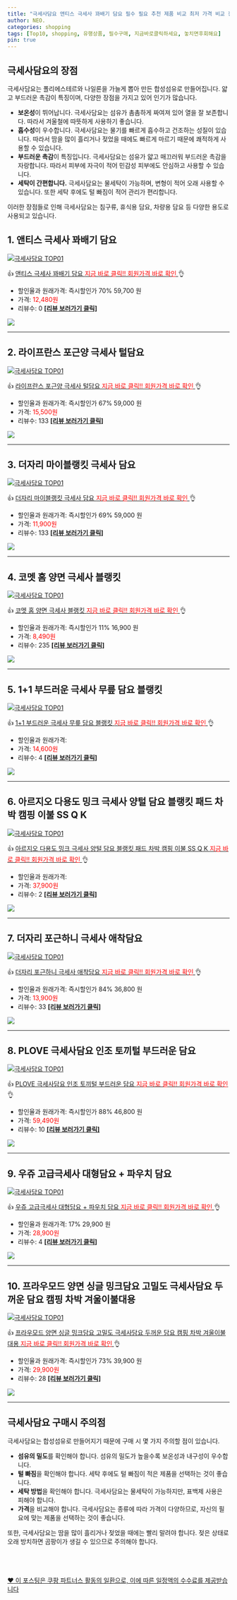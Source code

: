 ```yaml
---
title: "극세사담요 앤티스 극세사 꽈배기 담요 필수 필요 추천 제품 비교 최저 가격 비교 장점 구매 후기 구매평"
author: NEO.
categories: shopping
tags: [Top10, shopping, 유행상품, 필수구매, 지금바로클릭하세요, 놓치면후회해요]
pin: true
---
```

## 극세사담요의 장점

극세사담요는 폴리에스테르와 나일론을 가늘게 뽑아 만든 합성섬유로 만들어집니다. 얇고 부드러운 촉감이 특징이며, 다양한 장점을 가지고 있어 인기가 많습니다.

* **보온성**이 뛰어납니다. 극세사담요는 섬유가 촘촘하게 짜여져 있어 열을 잘 보존합니다. 따라서 겨울철에 따뜻하게 사용하기 좋습니다.
* **흡수성**이 우수합니다. 극세사담요는 물기를 빠르게 흡수하고 건조하는 성질이 있습니다. 따라서 땀을 많이 흘리거나 젖었을 때에도 빠르게 마르기 때문에 쾌적하게 사용할 수 있습니다.
* **부드러운 촉감**이 특징입니다. 극세사담요는 섬유가 얇고 매끄러워 부드러운 촉감을 자랑합니다. 따라서 피부에 자극이 적어 민감성 피부에도 안심하고 사용할 수 있습니다.
* **세탁이 간편합니다.** 극세사담요는 물세탁이 가능하며, 변형이 적어 오래 사용할 수 있습니다. 또한 세탁 후에도 털 빠짐이 적어 관리가 편리합니다.

이러한 장점들로 인해 극세사담요는 침구류, 휴식용 담요, 차량용 담요 등 다양한 용도로 사용되고 있습니다.

   

## 1. 앤티스 극세사 꽈배기 담요

[![극세사담요 TOP01](https://thumbnail10.coupangcdn.com/thumbnails/remote/490x490ex/image/retail/images/2022/10/28/17/7/3b9c591f-23af-4b25-bf5d-9c543e2eb7fe.jpg)](https://link.coupang.com/re/AFFSDP?lptag=AF3617701&subid=GithubCoopas&pageKey=6875834496&traceid=V0-153&itemId=16463133670&vendorItemId=83653106344)


👍 [앤티스 극세사 꽈배기 담요 <font color=red> 지금 바로 클릭!! 회원가격 바로 확인 </font> ](https://link.coupang.com/re/AFFSDP?lptag=AF3617701&subid=GithubCoopas&pageKey=6875834496&traceid=V0-153&itemId=16463133670&vendorItemId=83653106344) 👌 


- 할인율과 원래가격: 즉시할인가 70%  59,700   원
- 가격: <span style='color:red'>12,480원</span>
- 리뷰수: 0  [**[리뷰 보러가기 클릭]**](https://link.coupang.com/re/AFFSDP?lptag=AF3617701&subid=GithubCoopas&pageKey=6875834496&traceid=V0-153&itemId=16463133670&vendorItemId=83653106344)

[![](/discount_price.png)](https://link.coupang.com/re/AFFSDP?lptag=AF3617701&subid=GithubCoopas&pageKey=6875834496&traceid=V0-153&itemId=16463133670&vendorItemId=83653106344)

---


   

## 2. 라이프란스 포근양 극세사 털담요

[![극세사담요 TOP01](https://thumbnail10.coupangcdn.com/thumbnails/remote/490x490ex/image/vendor_inventory/85e3/f4ea8e1e65d33a8006979ae72ec25ca8615dbcc955a8ccfc5a0df29ec76d.jpg)](https://link.coupang.com/re/AFFSDP?lptag=AF3617701&subid=GithubCoopas&pageKey=4368997131&traceid=V0-153&itemId=5147318776&vendorItemId=83530800823)


👍 [라이프란스 포근양 극세사 털담요 <font color=red> 지금 바로 클릭!! 회원가격 바로 확인 </font> ](https://link.coupang.com/re/AFFSDP?lptag=AF3617701&subid=GithubCoopas&pageKey=4368997131&traceid=V0-153&itemId=5147318776&vendorItemId=83530800823) 👌 


- 할인율과 원래가격: 즉시할인가 67%  59,000   원
- 가격: <span style='color:red'>15,500원</span>
- 리뷰수: 133  [**[리뷰 보러가기 클릭]**](https://link.coupang.com/re/AFFSDP?lptag=AF3617701&subid=GithubCoopas&pageKey=4368997131&traceid=V0-153&itemId=5147318776&vendorItemId=83530800823)

[![](/discount_price.png)](https://link.coupang.com/re/AFFSDP?lptag=AF3617701&subid=GithubCoopas&pageKey=4368997131&traceid=V0-153&itemId=5147318776&vendorItemId=83530800823)

---


   

## 3. 더자리 마이블랭킷 극세사 담요

[![극세사담요 TOP01](https://thumbnail9.coupangcdn.com/thumbnails/remote/490x490ex/image/retail/images/1970190376350571-52ca1b6c-3d62-425b-a7fb-94cbdd2ee7cc.jpg)](https://link.coupang.com/re/AFFSDP?lptag=AF3617701&subid=GithubCoopas&pageKey=6856161460&traceid=V0-153&itemId=11394519569&vendorItemId=78670559673)


👍 [더자리 마이블랭킷 극세사 담요 <font color=red> 지금 바로 클릭!! 회원가격 바로 확인 </font> ](https://link.coupang.com/re/AFFSDP?lptag=AF3617701&subid=GithubCoopas&pageKey=6856161460&traceid=V0-153&itemId=11394519569&vendorItemId=78670559673) 👌 


- 할인율과 원래가격: 즉시할인가 69%  59,000   원
- 가격: <span style='color:red'>11,900원</span>
- 리뷰수: 133  [**[리뷰 보러가기 클릭]**](https://link.coupang.com/re/AFFSDP?lptag=AF3617701&subid=GithubCoopas&pageKey=6856161460&traceid=V0-153&itemId=11394519569&vendorItemId=78670559673)

[![](/discount_price.png)](https://link.coupang.com/re/AFFSDP?lptag=AF3617701&subid=GithubCoopas&pageKey=6856161460&traceid=V0-153&itemId=11394519569&vendorItemId=78670559673)

---


   

## 4. 코멧 홈 양면 극세사 블랭킷

[![극세사담요 TOP01](https://thumbnail9.coupangcdn.com/thumbnails/remote/490x490ex/image/retail/images/11873101330392433-ea755688-e01d-4728-b812-06e2e58b8a0a.jpg)](https://link.coupang.com/re/AFFSDP?lptag=AF3617701&subid=GithubCoopas&pageKey=6107252813&traceid=V0-153&itemId=12479836584&vendorItemId=79748630413)


👍 [코멧 홈 양면 극세사 블랭킷 <font color=red> 지금 바로 클릭!! 회원가격 바로 확인 </font> ](https://link.coupang.com/re/AFFSDP?lptag=AF3617701&subid=GithubCoopas&pageKey=6107252813&traceid=V0-153&itemId=12479836584&vendorItemId=79748630413) 👌 


- 할인율과 원래가격: 즉시할인가 11%  16,900   원
- 가격: <span style='color:red'>8,490원</span>
- 리뷰수: 235  [**[리뷰 보러가기 클릭]**](https://link.coupang.com/re/AFFSDP?lptag=AF3617701&subid=GithubCoopas&pageKey=6107252813&traceid=V0-153&itemId=12479836584&vendorItemId=79748630413)

[![](/discount_price.png)](https://link.coupang.com/re/AFFSDP?lptag=AF3617701&subid=GithubCoopas&pageKey=6107252813&traceid=V0-153&itemId=12479836584&vendorItemId=79748630413)

---


   

## 5. 1+1 부드러운 극세사 무릎 담요 블랭킷

[![극세사담요 TOP01](https://thumbnail6.coupangcdn.com/thumbnails/remote/490x490ex/image/vendor_inventory/b73a/bd944cad5dc746f3543ac6649aadfa7b4d8a2dd93a901c03e559664cff2e.jpg)](https://link.coupang.com/re/AFFSDP?lptag=AF3617701&subid=GithubCoopas&pageKey=7607908940&traceid=V0-153&itemId=20141767558&vendorItemId=83687197169)


👍 [1+1 부드러운 극세사 무릎 담요 블랭킷 <font color=red> 지금 바로 클릭!! 회원가격 바로 확인 </font> ](https://link.coupang.com/re/AFFSDP?lptag=AF3617701&subid=GithubCoopas&pageKey=7607908940&traceid=V0-153&itemId=20141767558&vendorItemId=83687197169) 👌 


- 할인율과 원래가격: 
- 가격: <span style='color:red'>14,600원</span>
- 리뷰수: 4  [**[리뷰 보러가기 클릭]**](https://link.coupang.com/re/AFFSDP?lptag=AF3617701&subid=GithubCoopas&pageKey=7607908940&traceid=V0-153&itemId=20141767558&vendorItemId=83687197169)

[![](/discount_price.png)](https://link.coupang.com/re/AFFSDP?lptag=AF3617701&subid=GithubCoopas&pageKey=7607908940&traceid=V0-153&itemId=20141767558&vendorItemId=83687197169)

---


   

## 6. 아르지오 다용도 밍크 극세사 양털 담요 블랭킷 패드 차박 캠핑 이불 SS Q K

[![극세사담요 TOP01](https://thumbnail10.coupangcdn.com/thumbnails/remote/490x490ex/image/vendor_inventory/0c33/22e8fbac080274756aed7ec28bf18da6d977f16707bf077a02ec24d57f82.jpg)](https://link.coupang.com/re/AFFSDP?lptag=AF3617701&subid=GithubCoopas&pageKey=6994070926&traceid=V0-153&itemId=17127182582&vendorItemId=84298976244)


👍 [아르지오 다용도 밍크 극세사 양털 담요 블랭킷 패드 차박 캠핑 이불 SS Q K <font color=red> 지금 바로 클릭!! 회원가격 바로 확인 </font> ](https://link.coupang.com/re/AFFSDP?lptag=AF3617701&subid=GithubCoopas&pageKey=6994070926&traceid=V0-153&itemId=17127182582&vendorItemId=84298976244) 👌 


- 할인율과 원래가격: 
- 가격: <span style='color:red'>37,900원</span>
- 리뷰수: 2  [**[리뷰 보러가기 클릭]**](https://link.coupang.com/re/AFFSDP?lptag=AF3617701&subid=GithubCoopas&pageKey=6994070926&traceid=V0-153&itemId=17127182582&vendorItemId=84298976244)

[![](/discount_price.png)](https://link.coupang.com/re/AFFSDP?lptag=AF3617701&subid=GithubCoopas&pageKey=6994070926&traceid=V0-153&itemId=17127182582&vendorItemId=84298976244)

---


   

## 7. 더자리 포근하니 극세사 애착담요

[![극세사담요 TOP01](https://thumbnail8.coupangcdn.com/thumbnails/remote/490x490ex/image/retail/images/1206395627668079-e0c10eff-caeb-4749-89ec-8f7ec2d0806d.jpg)](https://link.coupang.com/re/AFFSDP?lptag=AF3617701&subid=GithubCoopas&pageKey=6812484878&traceid=V0-153&itemId=16120371003&vendorItemId=83317208980)


👍 [더자리 포근하니 극세사 애착담요 <font color=red> 지금 바로 클릭!! 회원가격 바로 확인 </font> ](https://link.coupang.com/re/AFFSDP?lptag=AF3617701&subid=GithubCoopas&pageKey=6812484878&traceid=V0-153&itemId=16120371003&vendorItemId=83317208980) 👌 


- 할인율과 원래가격: 즉시할인가 84%  36,800   원
- 가격: <span style='color:red'>13,900원</span>
- 리뷰수: 33  [**[리뷰 보러가기 클릭]**](https://link.coupang.com/re/AFFSDP?lptag=AF3617701&subid=GithubCoopas&pageKey=6812484878&traceid=V0-153&itemId=16120371003&vendorItemId=83317208980)

[![](/discount_price.png)](https://link.coupang.com/re/AFFSDP?lptag=AF3617701&subid=GithubCoopas&pageKey=6812484878&traceid=V0-153&itemId=16120371003&vendorItemId=83317208980)

---


   

## 8. PLOVE 극세사담요 인조 토끼털 부드러운 담요

[![극세사담요 TOP01](https://thumbnail10.coupangcdn.com/thumbnails/remote/490x490ex/image/vendor_inventory/2b19/39bc6065801a8e107fa2e0b789addc1c31bce10ec696d165d7b947de4a17.jpg)](https://link.coupang.com/re/AFFSDP?lptag=AF3617701&subid=GithubCoopas&pageKey=7658556907&traceid=V0-153&itemId=20396940282&vendorItemId=87478612156)


👍 [PLOVE 극세사담요 인조 토끼털 부드러운 담요 <font color=red> 지금 바로 클릭!! 회원가격 바로 확인 </font> ](https://link.coupang.com/re/AFFSDP?lptag=AF3617701&subid=GithubCoopas&pageKey=7658556907&traceid=V0-153&itemId=20396940282&vendorItemId=87478612156) 👌 


- 할인율과 원래가격: 즉시할인가 88%  46,800   원
- 가격: <span style='color:red'>59,490원</span>
- 리뷰수: 10  [**[리뷰 보러가기 클릭]**](https://link.coupang.com/re/AFFSDP?lptag=AF3617701&subid=GithubCoopas&pageKey=7658556907&traceid=V0-153&itemId=20396940282&vendorItemId=87478612156)

[![](/discount_price.png)](https://link.coupang.com/re/AFFSDP?lptag=AF3617701&subid=GithubCoopas&pageKey=7658556907&traceid=V0-153&itemId=20396940282&vendorItemId=87478612156)

---


   

## 9. 우쥬 고급극세사 대형담요 + 파우치 담요

[![극세사담요 TOP01](https://thumbnail8.coupangcdn.com/thumbnails/remote/490x490ex/image/vendor_inventory/bfa0/5814fa26178d3f99060acbdc072281c0976c9696cccf0ec0b2eb943d4c3a.jpg)](https://link.coupang.com/re/AFFSDP?lptag=AF3617701&subid=GithubCoopas&pageKey=4806962245&traceid=V0-153&itemId=8016252450&vendorItemId=80648317588)


👍 [우쥬 고급극세사 대형담요 + 파우치 담요 <font color=red> 지금 바로 클릭!! 회원가격 바로 확인 </font> ](https://link.coupang.com/re/AFFSDP?lptag=AF3617701&subid=GithubCoopas&pageKey=4806962245&traceid=V0-153&itemId=8016252450&vendorItemId=80648317588) 👌 


- 할인율과 원래가격: 17%  29,900   원
- 가격: <span style='color:red'>28,900원</span>
- 리뷰수: 4  [**[리뷰 보러가기 클릭]**](https://link.coupang.com/re/AFFSDP?lptag=AF3617701&subid=GithubCoopas&pageKey=4806962245&traceid=V0-153&itemId=8016252450&vendorItemId=80648317588)

[![](/discount_price.png)](https://link.coupang.com/re/AFFSDP?lptag=AF3617701&subid=GithubCoopas&pageKey=4806962245&traceid=V0-153&itemId=8016252450&vendorItemId=80648317588)

---


   

## 10. 프라우모드 양면 싱글 밍크담요 고밀도 극세사담요 두꺼운 담요 캠핑 차박 겨울이불대용

[![극세사담요 TOP01](https://thumbnail6.coupangcdn.com/thumbnails/remote/490x490ex/image/vendor_inventory/4cb4/970da7b5cd8b89cd4a46c8c52800e61a9274f765871e03bd68a160f2f010.jpg)](https://link.coupang.com/re/AFFSDP?lptag=AF3617701&subid=GithubCoopas&pageKey=315133422&traceid=V0-153&itemId=1001486422&vendorItemId=5352031087)


👍 [프라우모드 양면 싱글 밍크담요 고밀도 극세사담요 두꺼운 담요 캠핑 차박 겨울이불대용 <font color=red> 지금 바로 클릭!! 회원가격 바로 확인 </font> ](https://link.coupang.com/re/AFFSDP?lptag=AF3617701&subid=GithubCoopas&pageKey=315133422&traceid=V0-153&itemId=1001486422&vendorItemId=5352031087) 👌 


- 할인율과 원래가격: 즉시할인가 73%  39,900   원
- 가격: <span style='color:red'>29,900원</span>
- 리뷰수: 28  [**[리뷰 보러가기 클릭]**](https://link.coupang.com/re/AFFSDP?lptag=AF3617701&subid=GithubCoopas&pageKey=315133422&traceid=V0-153&itemId=1001486422&vendorItemId=5352031087)

[![](/discount_price.png)](https://link.coupang.com/re/AFFSDP?lptag=AF3617701&subid=GithubCoopas&pageKey=315133422&traceid=V0-153&itemId=1001486422&vendorItemId=5352031087)

---
## 극세사담요 구매시 주의점

극세사담요는 합성섬유로 만들어지기 때문에 구매 시 몇 가지 주의할 점이 있습니다.

* **섬유의 밀도**를 확인해야 합니다. 섬유의 밀도가 높을수록 보온성과 내구성이 우수합니다.
* **털 빠짐**을 확인해야 합니다. 세탁 후에도 털 빠짐이 적은 제품을 선택하는 것이 좋습니다.
* **세탁 방법**을 확인해야 합니다. 극세사담요는 물세탁이 가능하지만, 표백제 사용은 피해야 합니다.
* **가격**을 비교해야 합니다. 극세사담요는 종류에 따라 가격이 다양하므로, 자신의 필요에 맞는 제품을 선택하는 것이 좋습니다.

또한, 극세사담요는 땀을 많이 흘리거나 젖었을 때에는 빨리 말려야 합니다. 젖은 상태로 오래 방치하면 곰팡이가 생길 수 있으므로 주의해야 합니다.<br><br><br><br><br> [ ❤  이 포스팅은 쿠팡 파트너스 활동의 일환으로, 이에 따른 일정액의 수수료를 제공받습니다](https://link.coupang.com/a/bcEFyh)